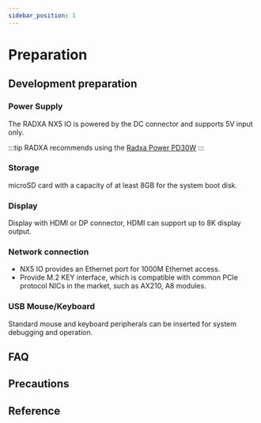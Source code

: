 ```yaml
---
sidebar_position: 1
---
```


# Preparation

## Development preparation

### Power Supply

The RADXA NX5 IO is powered by the DC connector and supports 5V input only.

:::tip
RADXA recommends using the [Radxa Power PD30W](../accessories/pd-30w)
:::

### Storage

microSD card with a capacity of at least 8GB for the system boot disk.

### Display

Display with HDMI or DP connector, HDMI can support up to 8K display output.

### Network connection

- NX5 IO provides an Ethernet port for 1000M Ethernet access.
- Provide M.2 KEY interface, which is compatible with common PCIe protocol NICs in the market, such as AX210, A8 modules.

### USB Mouse/Keyboard

Standard mouse and keyboard peripherals can be inserted for system debugging and operation.

## FAQ

## Precautions

## Reference
